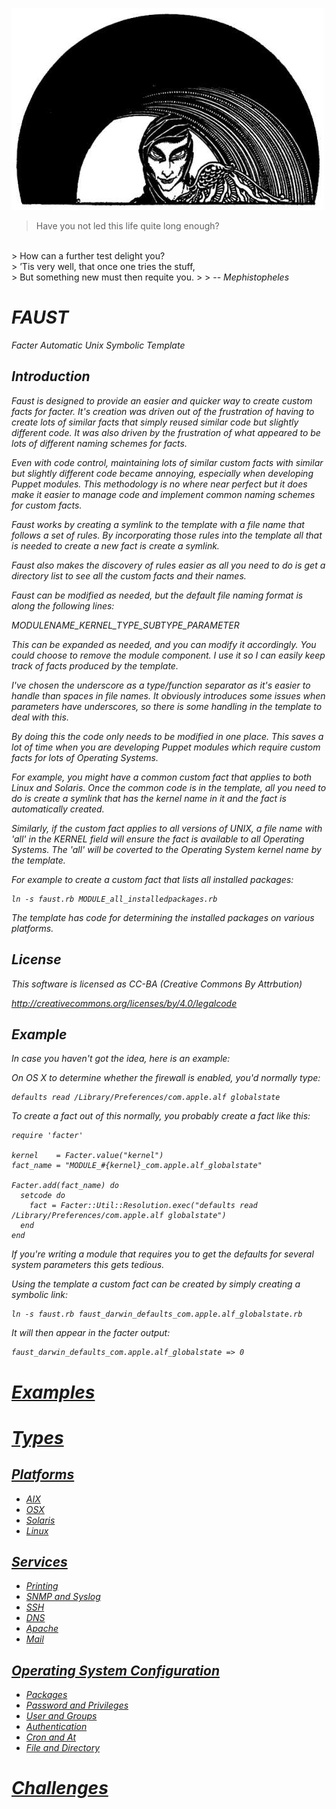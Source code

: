 ![alt tag](https://raw.githubusercontent.com/lateralblast/faust/master/faust.jpg)

> Have you not led this life quite long enough?
<br>
> How can a further test delight you?
<br>
> ’Tis very well, that once one tries the stuff,
<br>
> But something new must then requite you.
>
> -- <cite>Mephistopheles<cite>

FAUST
=====

Facter Automatic Unix Symbolic Template

Introduction
------------

Faust is designed to provide an easier and quicker way to create custom
facts for facter. It's creation was driven out of the frustration of having
to create lots of similar facts that simply reused similar code but slightly
different code. It was also driven by the frustration of what appeared to be
lots of different naming schemes for facts.

Even with code control, maintaining lots of similar custom facts with similar
but slightly different code became annoying, especially when developing Puppet
modules. This methodology is no where near perfect but it does make it easier
to manage code and implement common naming schemes for custom facts.

Faust works by creating a symlink to the template with a file name that
follows a set of rules.  By incorporating those rules into the template all
that is needed to create a new fact is create a symlink.

Faust also makes the discovery of rules easier as all you need to do is get
a directory list to see all the custom facts and their names.

Faust can be modified as needed, but the default file naming format is along
the following lines:

MODULENAME_KERNEL_TYPE_SUBTYPE_PARAMETER

This can be expanded as needed, and you can modify it accordingly. You could
choose to remove the module component. I use it so I can easily keep track
of facts produced by the template.

I've chosen the underscore as a type/function separator as it's easier to
handle than spaces in file names. It obviously introduces some issues when
parameters have underscores, so there is some handling in the template to
deal with this.

By doing this the code only needs to be modified in one place. This saves a
lot of time when you are developing Puppet modules which require custom facts
for lots of Operating Systems.

For example, you might have a common custom fact that applies to both Linux
and Solaris. Once the common code is in the template, all you need to do is
create a symlink that has the kernel name in it and the fact is automatically
created.

Similarly, if the custom fact applies to all versions of UNIX, a file name
with 'all' in the KERNEL field will ensure the fact is available to all
Operating Systems. The 'all' will be coverted to the Operating System kernel
name by the template.

For example to create a custom fact that lists all installed packages:

```
ln -s faust.rb MODULE_all_installedpackages.rb
```

The template has code for determining the installed packages on various
platforms.

License
-------

This software is licensed as CC-BA (Creative Commons By Attrbution)

http://creativecommons.org/licenses/by/4.0/legalcode

Example
-------

In case you haven't got the idea, here is an example:

On OS X to determine whether the firewall is enabled, you'd normally type:

```
defaults read /Library/Preferences/com.apple.alf globalstate
```

To create a fact out of this normally, you probably create a fact like this:

```
require 'facter'

kernel    = Facter.value("kernel")
fact_name = "MODULE_#{kernel}_com.apple.alf_globalstate"

Facter.add(fact_name) do
  setcode do
    fact = Facter::Util::Resolution.exec("defaults read /Library/Preferences/com.apple.alf globalstate")
  end
end
```

If you're writing a module that requires you to get the defaults for several
system parameters this gets tedious.

Using the template a custom fact can be created by simply creating a symbolic link:

```
ln -s faust.rb faust_darwin_defaults_com.apple.alf_globalstate.rb
```

It will then appear in the facter output:

```
faust_darwin_defaults_com.apple.alf_globalstate => 0
```

# [Examples](https://github.com/lateralblast/faust/wiki/2.-Examples) #

# [Types](https://github.com/lateralblast/faust/wiki/3.-Types) #

## [Platforms](https://github.com/lateralblast/faust/wiki/3.1.-Platforms) ##

- [AIX](https://github.com/lateralblast/faust/wiki/3.1.1.-AIX)
- [OSX](https://github.com/lateralblast/faust/wiki/3.1.2.-OSX)
- [Solaris](https://github.com/lateralblast/faust/wiki/3.1.3.-Solaris)
- [Linux](https://github.com/lateralblast/faust/wiki/3.1.4.-Linux)

## [Services](https://github.com/lateralblast/faust/wiki/3.2.-Services) ##

- [Printing](https://github.com/lateralblast/faust/wiki/3.2.1.-Printing)
- [SNMP and Syslog](https://github.com/lateralblast/faust/wiki/3.2.2.-SNMP-And-Syslog)
- [SSH](https://github.com/lateralblast/faust/wiki/3.2.3.-SSH)
- [DNS](https://github.com/lateralblast/faust/wiki/3.2.4.-DNS)
- [Apache](https://github.com/lateralblast/faust/wiki/3.2.5.-Apache)
- [Mail](https://github.com/lateralblast/faust/wiki/3.2.6.-Mail)

## [Operating System Configuration](https://github.com/lateralblast/faust/wiki/3.3.-Operating-System-Configuration) ##

- [Packages](https://github.com/lateralblast/faust/wiki/3.3.1.-Packages)
- [Password and Privileges](https://github.com/lateralblast/faust/wiki/3.3.2.-Password-And-Privileges)
- [User and Groups](https://github.com/lateralblast/faust/wiki/3.3.3.-User-And-Group)
- [Authentication](https://github.com/lateralblast/faust/wiki/3.3.4.-Authentication)
- [Cron and At](https://github.com/lateralblast/faust/wiki/3.3.5.-Cron-And-At)
- [File and Directory](https://github.com/lateralblast/faust/wiki/3.3.6.-File-And-Directory)

# [Challenges](https://github.com/lateralblast/faust/wiki/4.-Challenges) #
